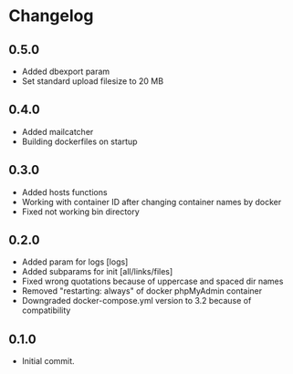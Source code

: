 # Changelog

## 0.5.0
- Added dbexport param
- Set standard upload filesize to 20 MB

## 0.4.0
- Added mailcatcher
- Building dockerfiles on startup

## 0.3.0
- Added hosts functions
- Working with container ID after changing container names by docker
- Fixed not working bin directory

## 0.2.0
- Added param for logs [logs]
- Added subparams for init [all/links/files]
- Fixed wrong quotations because of uppercase and spaced dir names
- Removed "restarting: always" of docker phpMyAdmin container
- Downgraded docker-compose.yml version to 3.2 because of compatibility

## 0.1.0
- Initial commit.